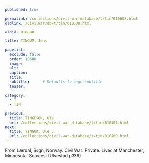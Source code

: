 ```yaml
---
published: true

permalink: /collections/civil-war-database/t/tin/010608.html
oldlink: /CivilWar/db/t/tin/010608.html

oldid: 010608

title: TINGUM, Jens

pagelist:
  exclude: false
  order: 10608
  image: 
  alt:
  caption:
  title:
  subtitle:      # Defaults to page subtitle
  teaser:

category: 
  - T 
  - TIN

previous:
  title: TINGESON, Ole
  url: /collections/civil-war-database/t/tin/010607.html  
next:
  title: TINGUM, Ole J.
  url: /collections/civil-war-database/t/tin/010609.html   
---
```

From L&aelig;rdal, Sogn, Norway. Civil War: Private. Lived at Manchester, Minnesota. Sources: (Ulvestad p336)